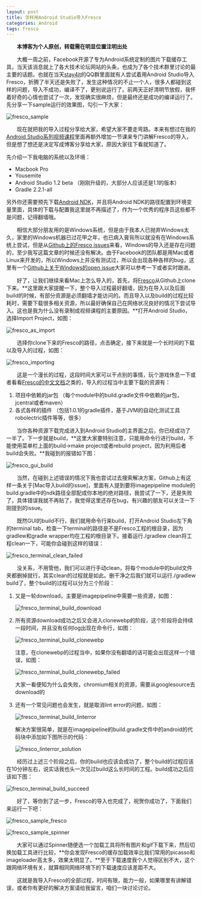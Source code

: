 ```yaml
---
layout: post
title: 怎样用Android Studio导入Fresco
categories: Android
tags: fresco
---
```


&emsp;&emsp;**本博客为个人原创，转载需在明显位置注明出处**

&emsp;&emsp;大概一周之前，Facebook开源了专为Android系统定制的图片下载缓存工具，当天该消息就上了各大技术论坛网站的头条，也成为了各个技术群里讨论的最主要的话题。也就在当天[stay4it](http://stay4it.com/)的QQ群里面就有人尝试着用Android Studio导入Fresco，折腾了半天还是失败了，发生这种情况的不止一个人，很多人都碰到这样的问题，导入不成功，编译不了，更别说运行了。前两天正好清明节放假，我怀着好奇的心情也尝试了一次，发现确实很麻烦，但是最终还是成功的编译运行了。先分享一下sample运行的效果图，勾引一下大家：

![fresco_sample](/images/fresco_sample.png)

&emsp;&emsp;现在就把我的导入过程分享给大家，希望大家不要走弯路。本来有想过在我的[Android Studio系列视频课程](http://stay4it.com/course/15)里面再额外增加一节课来专门讲解Fresco的导入，但是想了想还是决定写成博客分享给大家，原因大家往下看就知道了。

先介绍一下我电脑的系统以及环境：

* Macbook Pro
* Yousemite
* Android Studio 1.2 beta （刚刚升级的，大部分人应该还是1.1的版本）
* Gradle 2.2.1-all

另外你还需要预先下载[Android NDK](https://developer.android.com/tools/sdk/ndk/index.html)，并且将Android NDK的路径配置到环境变量里面，具体的下载与配置我这里就不再描述了，作为一个优秀的程序员这些都不是问题，记得翻墙哦。

&emsp;&emsp;相信大部分朋友用的是Windows系统，但是由于我本人已抛弃Windows太久，家里的Windows机器已过花甲之年，也已病入膏肓所以就没有在Windows系统上尝试，但是从[Github上的Fresco issues](https://github.com/facebook/fresco/issues?q=is%3Aopen+is%3Aissue)来看，Windows的导入还是存在问题的，至少我写这篇文章的时候还没有解决。由于Facebook的团队都是用Mac或者Linux来开发的，所以Windows上并没有测试过，所以会出现各种各样的bug，这里有一个[Github上关于Windows的open issue](https://github.com/facebook/fresco/issues/24)大家可以参考一下或者实时跟进。

&emsp;&emsp;好了，让我们继续来看Mac上怎么导入的，首先，将[Fresco](https://github.com/facebook/fresco)从Github上clone下来。**这里跟大家提醒一下，整个导入过程最好翻墙，因为在导入以及后面build的时候，有部分资源是必须翻墙才能访问的。而且导入以及build的过程比较耗时，需要下载很多相关资源，所以最好确保自己在网络状况良好的情况下尝试导入。这也是我为什么没有录制成视频课程的主要原因。**打开Android Studio，选择Import Project，如图：

![fresco_as_import](/images/fresco_as_import.png)

&emsp;&emsp;选择你clone下来的Fresco的路径，点击确定，接下来就是一个长时间的下载以及导入的过程，如图：

![fresco_importing](/images/fresco_importing.png)

&emsp;&emsp;这是一个漫长的过程，这段时间大家可以干点别的事情，玩个游戏休息一下或者看看[Fresco的中文文档](http://fresco-cn.org/)之类的，导入的过程当中主要下载的资源有：

1. 项目中依赖的jar包 （每个module中的build.gradle文件中依赖的jar包，jcentral或者maven）
2. 各式各样的插件 （包括1.0.1的gradle插件，基于JVM的自动化测试工具robolectric插件等等，很多）

&emsp;&emsp;当你各种资源下载完成进入到Android Studio的主界面之后，你已经成功了一半了。下一步就是build，**这里大家要特别注意，只能用命令行进行build，不能使用菜单栏上面的build->make project或者rebuild project，因为利用后者build会失败。**我碰到的报错如下图：

![fresco_gui_build](/images/fresco_gui_build.png)

&emsp;&emsp;当然，在碰到上述错误的情况下我也尝试过去搜索解决方案，Github上有这样一条关于[Mac导入build的issue]，里面有人提到要将imagepipeline module的build.gradle中的ndk路径全部配成你本地的绝对路径，我尝试了一下，还是失败了，具体错误我就不再贴了，我觉得这里还存在bug，有兴趣的朋友可以关注一下刚提到的issue。

&emsp;&emsp;既然GUI的build不行，我们就用命令行来build，打开Android Studio左下角的terminal tab，检查一下terminal的路径是不是Fresco工程的根目录，因为gradlew和gradle wrapper均在工程的根目录下。接着运行./gradlew clean将工程clean一下，可能你会碰到这样的错误：

![fresco_terminal_clean_failed](/images/fresco_terminal_clean_failed.jpg)

&emsp;&emsp;没关系，不用管他，我们可以进行手动clean，将每个module中的build文件夹都删掉就行，其实clean的过程就是如此。删干净之后我们就可以运行./gradlew build了，整个build的过程可以分为三个阶段：

1. 又是一轮download，主要是imagepipeline中需要一些资源，如图：

    ![fresco_terminal_build_download](/images/fresco_terminal_build_download.png)
    
2. 所有资源download成功之后又会进入clonewebp的阶段，这个阶段将会持续一段时间，并且没有任何log出现在命令行，如图：

    ![fresco_terminal_build_clonewebp](/images/fresco_terminal_build_clonewebp.png)
    
    注意，在clonewebp的过程当中，如果你没有翻墙的话可能会出现这样一个错误，如图：
    
    ![fresco_terminal_build_clonewebp_failed](/images/fresco_terminal_build_clonewebp_failed.png)
    
    大家一看便知为什么会失败，chromium相关的资源，需要从googlesource去download的
    
3. 还有一个常见问题也会发生，就是取消lint error的问题，如图：

    ![fresco_terminal_build_linterror](/images/fresco_terminal_build_linterror.png)
    
    解决方案很简单，就是在imagepipeline的build.gradle文件中的android的代码块中添加如下图所示的代码：
    
    ![fresco_linterror_solution](/images/fresco_linterror_solution.png)
    
&emsp;&emsp;经历过上述三个阶段之后，你的build也应该会成功了，整个build的过程应该在10分钟左右，说实话我也头一次见过build这么长时间的工程。build成功之后应该如下图：

![fresco_terminal_build_succeed](/images/fresco_terminal_build_succeed.png)

&emsp;&emsp;好了，等你到了这一步，Fresco的导入也完成了，祝贺你成功了，下面我们来运行一下吧：

![fresco_sample_fresco](/images/fresco_sample_fresco.png)

![fresco_sample_spinner](/images/fresco_sample_spinner.png)

&emsp;&emsp;大家可以通过Spinner随便选一个加载工具将所有图片和gif下载下来，然后切换加载工具进行比较，**你会发现Fresco的缓存加载效率比我们常用的picasso和imageloader高太多，效果太明显了。**至于下载速度我个人觉得区别不大，这个跟网络环境有关，就算相同网络环境下的下载速度应该差距不大。

&emsp;&emsp;这就是我导入Fresco的全部过程，时间有限，能力一般，如果哪里有讲解错误，或者你有更好的解决方案请给我留言，咱们一块讨论讨论。












